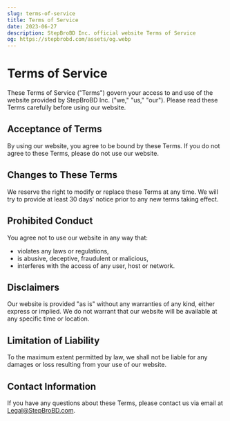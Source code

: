 ```yaml
---
slug: terms-of-service
title: Terms of Service
date: 2023-06-27
description: StepBroBD Inc. official website Terms of Service
og: https://stepbrobd.com/assets/og.webp
---
```


# Terms of Service

These Terms of Service ("Terms") govern your access to and use of the website
provided by StepBroBD Inc. ("we," "us," "our"). Please read these Terms
carefully before using our website.

## Acceptance of Terms

By using our website, you agree to be bound by these Terms. If you do not agree
to these Terms, please do not use our website.

## Changes to These Terms

We reserve the right to modify or replace these Terms at any time. We will try
to provide at least 30 days' notice prior to any new terms taking effect.

## Prohibited Conduct

You agree not to use our website in any way that:

- violates any laws or regulations,
- is abusive, deceptive, fraudulent or malicious,
- interferes with the access of any user, host or network.

## Disclaimers

Our website is provided "as is" without any warranties of any kind, either
express or implied. We do not warrant that our website will be available at any
specific time or location.

## Limitation of Liability

To the maximum extent permitted by law, we shall not be liable for any damages
or loss resulting from your use of our website.

## Contact Information

If you have any questions about these Terms, please contact us via email at
[Legal@StepBroBD.com](mailto:Legal@StepBroBD.com).
